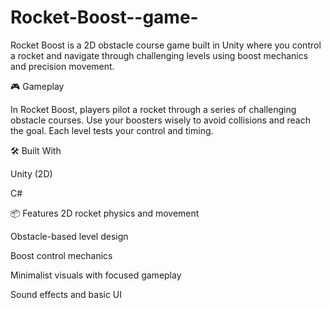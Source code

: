 # Rocket-Boost--game-
Rocket Boost is a 2D obstacle course game built in Unity where you control a rocket and navigate through challenging levels using boost mechanics and precision movement.

🎮 Gameplay

In Rocket Boost, players pilot a rocket through a series of challenging obstacle courses. Use your boosters wisely to avoid collisions and reach the goal. Each level tests your control and timing.

🛠 Built With

Unity (2D)

C#


📦 Features
2D rocket physics and movement

Obstacle-based level design

Boost control mechanics

Minimalist visuals with focused gameplay

Sound effects and basic UI
